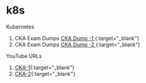 # k8s
Kubernetes

1. CKA Exam Dumps   [CKA Dump -1 ](https://free-braindumps.com/linux-foundation/free-cka-braindumps.html?p=1){:target="_blank"}
2. CKA Exam Dumps   [CKA Dump -2 ](https://www.itexams.com/exam/CKA){:target="_blank"}

YouTube URLs
1. [CKA-1](https://www.youtube.com/playlist?list=PLi0QOhIwpoFqFimUI-kpaPhAvF7K1TPJ-){:target="_blank"}
2. [CKA-2](https://www.youtube.com/watch?v=L49ToxnoMA0&list=PLt-VlKXeX8qvCGm_5anBsitb7r9gquQ7X&index=3){:target="_blank"}

